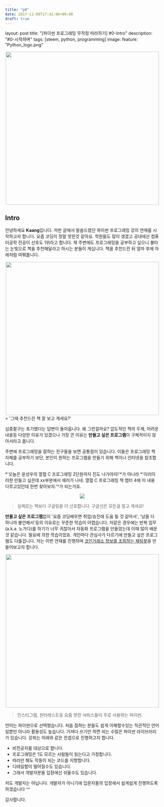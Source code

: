 ```yaml
---
title: "p0"
date: 2017-11-09T17:42:06+09:00
draft: true
---
```





layout: post
title: "[파이썬 프로그래밍 무작정 따라하기] #0-Intro"
description: "#0-시작하며"
tags: [steem, python, programming]
image:
  feature: "Python_logo.png"

<center>
<img src="../images/python_rectangle.jpg" width="500">
</center>

## Intro
 안녕하세요 **Kaang**입니다. 저번 글에서 말씀드렸던 파이썬 프로그래밍 강의 연재를 시작하고자 합니다. 요즘 코딩이 정말 핫한것 같아요. 학원들도 많이 생겼고 공대에선 컴퓨터공학 전공이 선호도 1위라고 합니다. 제 주변에도 프로그래밍을 공부하고 싶으니 불타는 눈빛으로 책을 추천해달라고 하시는 분들이 계십니다. 책을 추천드린 뒤 얼마 후에 아래처럼 여쭤봅니다.

<center><img src="https://upload.wikimedia.org/wikipedia/commons/thumb/6/6f/LibraryOfCongressClassification.jpg/1600px-LibraryOfCongressClassification.jpg" width="500"></center>
> '그때 추천드린 책 잘 보고 계세요?'

 십중팔구는 포기했다는 답변이 돌아옵니다. 왜 그런걸까요? 압도적인 책의 두께, 어려운 내용등 다양한 이유가 있겠으나 가장 큰 이유는 **만들고 싶은 프로그램**이 구체적이지 않아서라고 봅니다.


 주변에 프로그래밍을 잘하는 친구들을 보면 공통점이 있습니다. 이들은 프로그래밍 책 자체를 공부하기 보단, 본인이 원하는 프로그램을 만들기 위해 책이나 인터넷을 참조합니다. 
 
 *'오늘은 윤성우의 열혈 C 프로그래밍 2단원까지 진도 나가야지!'*가 아니라 *'이러이러한 만들고 싶은데 xx부분에서 에러가 나네. 열혈 C 프로그래밍 책 챕터 4에 이 내용 다루고있던데 한번 찾아보자.'*가 되는거죠.

<center>
<img src="../images/google_god.jpg">
</center>

> 실제로는 책보다 구글링을 더 선호합니다. 구글신은 모든걸 알고 계셔요!

 **만들고 싶은 프로그램**없이  '요즘 코딩배우면 취업/승진에 도움 될 것 같아서', '남들 다 하니까 불안해서'등의 이유로는 꾸준한 학습이 어렵습니다. 저같은 경우에는 반복 업무(a.k.a. 노가다)를 하기가 너무 귀찮아서 자동화 프로그램을 만들었는데 이때 많이 배운것 같습니다. 필요에 의한 학습이었죠. 개인마다 관심사가 다르기에 만들고 싶은 프로그램도 다를겁니다. 저는 이번 연재를 진행하며 [코인거래소 정보를 조회하는 채팅봇](https://steemit.com/kr/@sanghkaang/kkang-api)을 만들어보고자 합니다.

<center>
<img src="../images/Python_logo.png" width="500">
</center>

> 인스타그램, 핀터레스트등 요즘 핫한 서비스들이 주로 사용하는 파이썬.

언어는 파이썬으로 선택했습니다. 처음 접하는 분들도 쉽게 이해할수있는 직관적인 언어일뿐만 아니라 활용성도 높습니다. 가져다 쓰기만 하면 되는 수많은 파이썬 라이브러리가 있습니다. 강좌는 아래와 같은 컨셉으로 진행하고자 합니다.

- 비전공자를 대상으로 합니다.
- 프로그래밍은 1도 모르는 사람들이 읽는다고 가정합니다.
- 따라만 해도 작동이 되는 코드를 지향합니다.
- 디테일함이 떨어질수도 있습니다.
- 그래서 개발자분들 입장에선 쉬울수도 있습니다.

저도 개발자는 아닙니다. 개발자가 아니기에 입문자들의 입장에서 쉽게쉽게 진행하도록 하겠습니다 ^^

감사합니다.